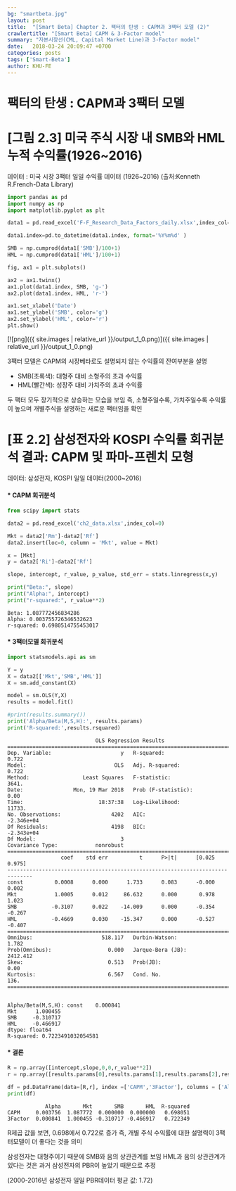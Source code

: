 ```yaml
---
bg: "smartbeta.jpg"
layout: post
title:  "[Smart Beta] Chapter 2. 팩터의 탄생 : CAPM과 3팩터 모델 (2)"
crawlertitle: "[Smart Beta] CAPM & 3-Factor model"
summary: "자본시장선(CML, Capital Market Line)과 3-Factor model"
date:   2018-03-24 20:09:47 +0700
categories: posts
tags: ['Smart-Beta']
author: KHU-FE
---
```


# 팩터의 탄생 : CAPM과 3팩터 모델

# [그림 2.3] 미국 주식 시장 내 SMB와 HML 누적 수익률(1926~2016)

데이터 : 미국 시장 3팩터 일일 수익률 데이터 (1926~2016)
(출처:Kenneth R.French-Data Library)


```python
import pandas as pd
import numpy as np
import matplotlib.pyplot as plt

data1 = pd.read_excel('F-F_Research_Data_Factors_daily.xlsx',index_col=0)

data1.index=pd.to_datetime(data1.index, format='%Y%m%d' )

SMB = np.cumprod(data1['SMB']/100+1)
HML = np.cumprod(data1['HML']/100+1)

fig, ax1 = plt.subplots()

ax2 = ax1.twinx()
ax1.plot(data1.index, SMB, 'g-')
ax2.plot(data1.index, HML, 'r-')

ax1.set_xlabel('Date')
ax1.set_ylabel('SMB', color='g')
ax2.set_ylabel('HML', color='r')
plt.show()

```


[![png]({{ site.images | relative_url }}/output_1_0.png)]({{ site.images | relative_url }}/output_1_0.png)



3팩터 모델은 CAPM의 시장베타로도 설명되지 않는 수익률의 잔여부분을 설명

* SMB(초록색): 대형주 대비 소형주의 초과 수익률
* HML(빨간색): 성장주 대비 가치주의 초과 수익률

두 팩터 모두 장기적으로 상승하는 모습을 보임
즉, 소형주일수록, 가치주일수록 수익률이 높으며 개별주식을 설명하는 새로운 팩터임을 확인

# [표 2.2] 삼성전자와 KOSPI 수익률 회귀분석 결과: CAPM 및 파마-프렌치 모형

데이터: 삼성전자, KOSPI 일일 데이터(2000~2016) 

#### * CAPM 회귀분석


```python
from scipy import stats

data2 = pd.read_excel('ch2_data.xlsx',index_col=0)

Mkt = data2['Rm']-data2['Rf']
data2.insert(loc=0, column = 'Mkt', value = Mkt)

x = [Mkt]
y = data2['Ri']-data2['Rf']

slope, intercept, r_value, p_value, std_err = stats.linregress(x,y)

print("Beta:", slope)
print("Alpha:", intercept)
print("r-squared:", r_value**2)
```

    Beta: 1.087772456834286
    Alpha: 0.003755726346532623
    r-squared: 0.6980514755453017
    
    

#### * 3팩터모델 회귀분석


```python
import statsmodels.api as sm

Y = y
X = data2[['Mkt','SMB','HML']]
X = sm.add_constant(X)

model = sm.OLS(Y,X)
results = model.fit()

#print(results.summary())
print('Alpha/Beta(M,S,H):', results.params)
print('R-squared:',results.rsquared)
```

                                OLS Regression Results                            
    ==============================================================================
    Dep. Variable:                      y   R-squared:                       0.722
    Model:                            OLS   Adj. R-squared:                  0.722
    Method:                 Least Squares   F-statistic:                     3641.
    Date:                Mon, 19 Mar 2018   Prob (F-statistic):               0.00
    Time:                        18:37:38   Log-Likelihood:                 11733.
    No. Observations:                4202   AIC:                        -2.346e+04
    Df Residuals:                    4198   BIC:                        -2.343e+04
    Df Model:                           3                                         
    Covariance Type:            nonrobust                                         
    ==============================================================================
                     coef    std err          t      P>|t|      [0.025      0.975]
    ------------------------------------------------------------------------------
    const          0.0008      0.000      1.733      0.083      -0.000       0.002
    Mkt            1.0005      0.012     86.632      0.000       0.978       1.023
    SMB           -0.3107      0.022    -14.009      0.000      -0.354      -0.267
    HML           -0.4669      0.030    -15.347      0.000      -0.527      -0.407
    ==============================================================================
    Omnibus:                      518.117   Durbin-Watson:                   1.782
    Prob(Omnibus):                  0.000   Jarque-Bera (JB):             2412.412
    Skew:                           0.513   Prob(JB):                         0.00
    Kurtosis:                       6.567   Cond. No.                         136.
    ==============================================================================
    

    Alpha/Beta(M,S,H): const    0.000841
    Mkt      1.000455
    SMB     -0.310717
    HML     -0.466917
    dtype: float64
    R-squared: 0.7223491032054581
    

#### * 결론


```python
R = np.array([intercept,slope,0,0,r_value**2])
r = np.array([results.params[0],results.params[1],results.params[2],results.params[3],results.rsquared])

df = pd.DataFrame(data=[R,r], index =['CAPM','3Factor'], columns = ['Alpha','Mkt','SMB','HML','R-squared'])
print(df)
```

                Alpha       Mkt       SMB       HML  R-squared
    CAPM     0.003756  1.087772  0.000000  0.000000   0.698051
    3Factor  0.000841  1.000455 -0.310717 -0.466917   0.722349
    

R제곱 값을 보면, 0.698에서 0.722로 증가
즉, 개별 주식 수익률에 대한 설명력이 3팩터모델이 더 좋다는 것을 의미

삼성전자는 대형주이기 때문에 SMB와 음의 상관관계를 보임
HML과 음의 상관관계가 있다는 것은 과거 삼성전자의 PBR이 높았기 때문으로 추정

(2000-2016년 삼성전자 일일 PBR데이터 평균 값: 1.72)
